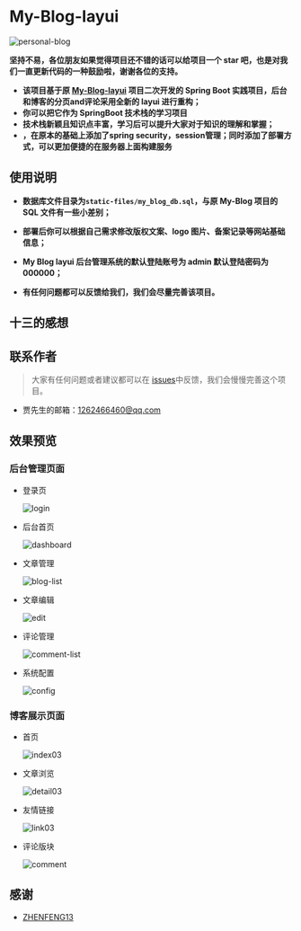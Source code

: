# My-Blog-layui

![personal-blog](static-files/personal-blog.png)

**坚持不易，各位朋友如果觉得项目还不错的话可以给项目一个 star 吧，也是对我们一直更新代码的一种鼓励啦，谢谢各位的支持。**

- **该项目基于原 [My-Blog-layui](https://github.com/ZHENFENG13/My-Blog-layui) 项目二次开发的 Spring Boot 实践项目，后台和博客的分页and评论采用全新的 layui 进行重构；**
- **你可以把它作为 SpringBoot 技术栈的学习项目**
- **技术栈新颖且知识点丰富，学习后可以提升大家对于知识的理解和掌握；**
- **，在原本的基础上添加了spring security，session管理；同时添加了部署方式，可以更加便捷的在服务器上面构建服务**


## 使用说明

- **数据库文件目录为```static-files/my_blog_db.sql```，与原 My-Blog 项目的 SQL 文件有一些小差别；**

- **部署后你可以根据自己需求修改版权文案、logo 图片、备案记录等网站基础信息；**

- **My Blog layui 后台管理系统的默认登陆账号为 admin 默认登陆密码为 000000；**

- **有任何问题都可以反馈给我们，我们会尽量完善该项目。**

## 十三的感想


## 联系作者

> 大家有任何问题或者建议都可以在 [issues](https://github.com/jwh199588/My-Blog-layui-master/issues)中反馈，我们会慢慢完善这个项目。

- 贾先生的邮箱：1262466460@qq.com


## 效果预览

### 后台管理页面

- 登录页

	![login](static-files/login.png)

- 后台首页

	![dashboard](static-files/dashboard.png)

- 文章管理

	![blog-list](static-files/blog-list.png)

- 文章编辑

	![edit](static-files/edit.png)

- 评论管理

	![comment-list](static-files/comment-list.png)

- 系统配置

	![config](static-files/config.png)

### 博客展示页面

- 首页

  ![index03](static-files/index03.png)

- 文章浏览

  ![detail03](static-files/detail03.png)

- 友情链接

  ![link03](static-files/link03.png)
  
- 评论版块

  ![comment](static-files/comment.png)

## 感谢

- [ZHENFENG13](https://github.com/ZHENFENG13)
